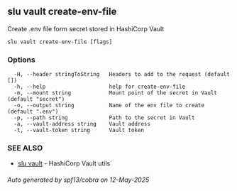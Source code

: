 ## slu vault create-env-file

Create .env file form secret stored in HashiCorp Vault

```
slu vault create-env-file [flags]
```

### Options

```
  -H, --header stringToString   Headers to add to the request (default [])
  -h, --help                    help for create-env-file
  -m, --mount string            Mount point of the secret in Vault (default "secret")
  -o, --output string           Name of the env file to create (default ".env")
  -p, --path string             Path to the secret in Vault
  -a, --vault-address string    Vault address
  -t, --vault-token string      Vault token
```

### SEE ALSO

* [slu vault](slu_vault.md)	 - HashiCorp Vault utils

###### Auto generated by spf13/cobra on 12-May-2025
